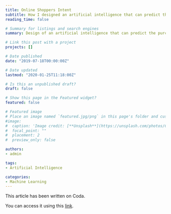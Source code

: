 ```yaml
---
title: Online Shoppers Intent
subtitle: How I designed an artificial intelligence that can predict the purchase intention of users on e-commerce platforms.
reading_time: false

# Summary for listings and search engines
summary: Design of an artificial intelligence that can predict the purchase intention of users on e-commerce platforms.

# Link this post with a project
projects: []

# Date published
date: "2019-07-18T00:00:00Z"

# Date updated
lastmod: "2020-01-25T11:18:00Z"

# Is this an unpublished draft?
draft: false

# Show this page in the Featured widget?
featured: false

# Featured image
# Place an image named `featured.jpg/png` in this page's folder and customize its options here.
#image:
#  caption: 'Image credit: [**Unsplash**](https://unsplash.com/photos/CpkOjOcXdUY)'
#  focal_point: ""
#  placement: 2
#  preview_only: false

authors:
- admin

tags:
- Artificial Intelligence

categories:
- Machine Learning
---
```


This article has been written on Coda.

You can access it using this 
[link](https://coda.io/d/Online-Shoppers-Intent_dE7mg-ADsi7/).
